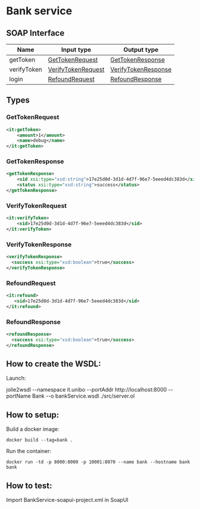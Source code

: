 # Bank service

## SOAP Interface

| Name     | Input type                          | Output type                           |
| -------- | ----------------------------------- | ------------------------------------- |
| getToken  | [GetTokenRequest](#gettokenrequest)   |         [GetTokenResponse](#gettokenresponse)         |                              |
| verifyToken     | [VerifyTokenRequest](#verifytokenrequest)         | [VerifyTokenResponse](#verifytokenresponse)         |
| login    | [RefoundRequest](#refoundrequest)       | [RefoundResponse](#refoundresponse)       |

## Types

### GetTokenRequest

```xml
<it:getToken>
    <amount>1</amount>
    <name>debug</name>
</it:getToken>
```

### GetTokenResponse

```xml
<getTokenResponse>
    <sid xsi:type="xsd:string">17e25d0d-3d1d-4d7f-96e7-5eeed4dc383d</sid>
    <status xsi:type="xsd:string">success</status>
</getTokenResponse>
```

### VerifyTokenRequest

```xml
<it:verifyToken>
    <sid>17e25d0d-3d1d-4d7f-96e7-5eeed4dc383d</sid>
</it:verifyToken>
```

### VerifyTokenResponse

  ```xml
<verifyTokenResponse>
    <success xsi:type="xsd:boolean">true</success>
</verifyTokenResponse>
  ```

### RefoundRequest

 ```xml
<it:refound>
    <sid>17e25d0d-3d1d-4d7f-96e7-5eeed4dc383d</sid>
</it:refound>
 ```

### RefoundResponse

  ```xml
<refoundResponse>
    <success xsi:type="xsd:boolean">true</success>
</refoundResponse>
  ```

## How to create the WSDL:

Launch:

jolie2wsdl  --namespace it.unibo --portAddr http://localhost:8000  --portName Bank --o bankService.wsdl ./src/server.ol

## How to setup:

Build a docker image:

`docker build --tag=bank .`

Run the container:

`docker run -td -p 8000:8000 -p 10001:8070 --name bank --hostname bank bank`

## How to test:

Import BankService-soapui-project.xml in SoapUI

